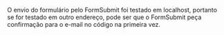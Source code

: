 O envio do formulário pelo FormSubmit foi testado em localhost, portanto se for testado em outro endereço, pode ser que o FormSubmit peça confirmação para o e-mail no código na primeira vez.
